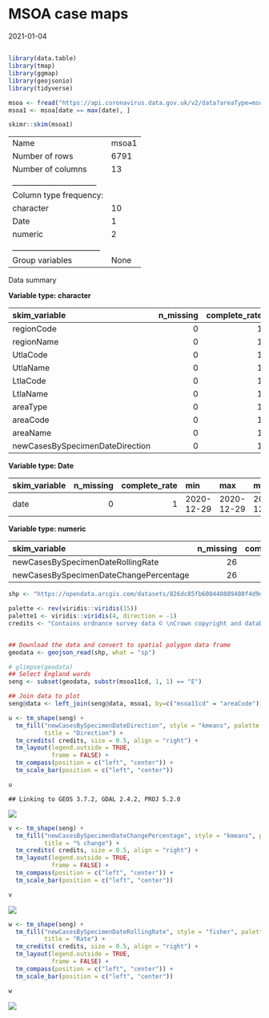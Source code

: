 MSOA case maps
================
2021-01-04

## 

``` r
library(data.table)
library(tmap)
library(ggmap)
library(geojsonio)
library(tidyverse)
```

``` r
msoa <- fread("https://api.coronavirus.data.gov.uk/v2/data?areaType=msoa&metric=newCasesBySpecimenDateRollingRate&metric=newCasesBySpecimenDateChangePercentage&metric=newCasesBySpecimenDateDirection&format=csv")
msoa1 <- msoa[date == max(date), ]
```

``` r
skimr::skim(msoa1)
```

|                                                  |       |
|:-------------------------------------------------|:------|
| Name                                             | msoa1 |
| Number of rows                                   | 6791  |
| Number of columns                                | 13    |
| \_\_\_\_\_\_\_\_\_\_\_\_\_\_\_\_\_\_\_\_\_\_\_   |       |
| Column type frequency:                           |       |
| character                                        | 10    |
| Date                                             | 1     |
| numeric                                          | 2     |
| \_\_\_\_\_\_\_\_\_\_\_\_\_\_\_\_\_\_\_\_\_\_\_\_ |       |
| Group variables                                  | None  |

Data summary

**Variable type: character**

| skim\_variable                  | n\_missing | complete\_rate | min | max | empty | n\_unique | whitespace |
|:--------------------------------|-----------:|---------------:|----:|----:|------:|----------:|-----------:|
| regionCode                      |          0 |              1 |   9 |   9 |     0 |         9 |          0 |
| regionName                      |          0 |              1 |   6 |  24 |     0 |         9 |          0 |
| UtlaCode                        |          0 |              1 |   9 |   9 |     0 |       149 |          0 |
| UtlaName                        |          0 |              1 |   4 |  35 |     0 |       149 |          0 |
| LtlaCode                        |          0 |              1 |   9 |   9 |     0 |       315 |          0 |
| LtlaName                        |          0 |              1 |   4 |  35 |     0 |       315 |          0 |
| areaType                        |          0 |              1 |   4 |   4 |     0 |         1 |          0 |
| areaCode                        |          0 |              1 |   9 |   9 |     0 |      6791 |          0 |
| areaName                        |          0 |              1 |   3 |  48 |     0 |      6728 |          0 |
| newCasesBySpecimenDateDirection |          0 |              1 |   0 |   4 |    26 |         4 |          0 |

**Variable type: Date**

| skim\_variable | n\_missing | complete\_rate | min        | max        | median     | n\_unique |
|:---------------|-----------:|---------------:|:-----------|:-----------|:-----------|----------:|
| date           |          0 |              1 | 2020-12-29 | 2020-12-29 | 2020-12-29 |         1 |

**Variable type: numeric**

| skim\_variable                         | n\_missing | complete\_rate |   mean |     sd |    p0 |   p25 |   p50 |   p75 |   p100 | hist  |
|:---------------------------------------|-----------:|---------------:|-------:|-------:|------:|------:|------:|------:|-------:|:------|
| newCasesBySpecimenDateRollingRate      |         26 |              1 | 465.88 | 315.42 |  28.7 | 231.4 | 363.5 | 631.9 | 1893.2 | ▇▅▂▁▁ |
| newCasesBySpecimenDateChangePercentage |         26 |              1 |  45.54 |  86.58 | -84.4 |  -5.6 |  25.0 |  70.6 | 1400.0 | ▇▁▁▁▁ |

``` r
shp <- "https://opendata.arcgis.com/datasets/826dc85fb600440889480f4d9dbb1a24_0.geojson"

palette <- rev(viridis::viridis(15))
palette1 <- viridis::viridis(4, direction = -1)
credits <- "Contains ordnance survey data © \nCrown copyright and database right 2020"


## Download the data and convert to spatial polygon data frame
geodata <- geojson_read(shp, what = "sp")

# glimpse(geodata)
## Select England wards
seng <- subset(geodata, substr(msoa11cd, 1, 1) == "E")

## Join data to plot
seng@data <- left_join(seng@data, msoa1, by=c("msoa11cd" = "areaCode"))
```

``` r
u <- tm_shape(seng) +
  tm_fill("newCasesBySpecimenDateDirection", style = "kmeans", palette = palette1 , n = 10,
          title = "Direction") +
  tm_credits( credits, size = 0.5, align = "right") +
  tm_layout(legend.outside = TRUE, 
            frame = FALSE) +
  tm_compass(position = c("left", "center")) + 
  tm_scale_bar(position = c("left", "center"))

u
```

    ## Linking to GEOS 3.7.2, GDAL 2.4.2, PROJ 5.2.0

![](msoa-map_files/figure-gfm/plot-change-1.png)<!-- -->

``` r
v <- tm_shape(seng) +
  tm_fill("newCasesBySpecimenDateChangePercentage", style = "kmeans", palette = palette , n = 10,
          title = "% change") +
  tm_credits( credits, size = 0.5, align = "right") +
  tm_layout(legend.outside = TRUE, 
            frame = FALSE) +
  tm_compass(position = c("left", "center")) + 
  tm_scale_bar(position = c("left", "center"))

v
```

![](msoa-map_files/figure-gfm/plot-percentage-change-1.png)<!-- -->

``` r
w <- tm_shape(seng) +
  tm_fill("newCasesBySpecimenDateRollingRate", style = "fisher", palette = palette , n = 10,
          title = "Rate") +
  tm_credits( credits, size = 0.5, align = "right") +
  tm_layout(legend.outside = TRUE, 
            frame = FALSE) +
  tm_compass(position = c("left", "center")) + 
  tm_scale_bar(position = c("left", "center"))

w
```

![](msoa-map_files/figure-gfm/plot-rate-1.png)<!-- -->
